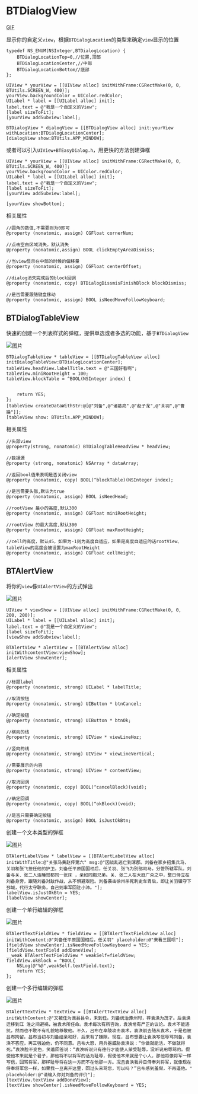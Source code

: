 # BTDialogView


[GIF](https://s1.ax1x.com/2020/09/09/w3JBcV.gif)

显示你的自定义```view```，根据```BTDialogLocation```的类型来确定```view```显示的位置

```
typedef NS_ENUM(NSInteger,BTDialogLocation) {
    BTDialogLocationTop=0,//位置,顶部
    BTDialogLocationCenter,//中部
    BTDialogLocationBottom//底部
};
```

```
UIView * yourView = [[UIView alloc] initWithFrame:CGRectMake(0, 0, BTUtils.SCREEN_W, 400)];
yourView.backgroundColor = UIColor.redColor;
UILabel * label = [[UILabel alloc] init];
label.text = @"我是一个自定义的View";
[label sizeToFit];
[yourView addSubview:label];
    
BTDialogView * dialogView = [[BTDialogView alloc] init:yourView withLocation:BTDialogLocationCenter];
[dialogView show:BTUtils.APP_WINDOW];
```

或者可以引入```UIView+BTEasyDialog.h```，用更快的方法创建弹框

```
UIView * yourView = [[UIView alloc] initWithFrame:CGRectMake(0, 0, BTUtils.SCREEN_W, 400)];
yourView.backgroundColor = UIColor.redColor;
UILabel * label = [[UILabel alloc] init];
label.text = @"我是一个自定义的View";
[label sizeToFit];
[yourView addSubview:label];

[yourView showBottom];
```

相关属性

```
//圆角的数值,不需要则为0即可
@property (nonatomic, assign) CGFloat cornerNum;

//点击空白区域消失，默认消失
@property (nonatomic,assign) BOOL clickEmptyAreaDismiss;

//当view显示在中部的时候的偏移量
@property (nonatomic, assign) CGFloat centerOffset;

//dialog消失完成后的block回调
@property (nonatomic, copy) BTDialogDissmisFinishBlock blockDismiss;

//是否需要跟随键盘移动
@property (nonatomic, assign) BOOL isNeedMoveFollowKeyboard;

```


## BTDialogTableView

快速的创建一个列表样式的弹框，提供单选或者多选的功能，基于```BTDialogView```

![图片](https://upload-images.jianshu.io/upload_images/1243802-31d5cac77d20293e.png)


```
BTDialogTableView * tableView = [[BTDialogTableView alloc] initDialogTableView:BTDialogLocationCenter];
tableView.headView.labelTitle.text = @"三国好看啊";
tableView.miniRootHeight = 100;
tableView.blockTable = ^BOOL(NSInteger index) {
        
        
	return YES;
};
[tableView createDataWithStr:@[@"刘备",@"诸葛亮",@"赵子龙",@"关羽",@"曹操"]];
[tableView show: BTUtils.APP_WINDOW];
```

相关属性

```
//头部view
@property(strong, nonatomic) BTDialogTableHeadView * headView;

//数据源
@property (strong, nonatomic) NSArray * dataArray;

//返回bool值来表明是否关闭view
@property (nonatomic, copy) BOOL(^blockTable)(NSInteger index);

//是否需要头部,默认为true
@property (nonatomic, assign) BOOL isNeedHead;

//rootView 最小的高度,默认300
@property (nonatomic, assign) CGFloat miniRootHeight;

//rootView 的最大高度,默认300
@property (nonatomic, assign) CGFloat maxRootHeight;

//cell的高度，默认45，如果为-1则为高度自适应，如果是高度自适应的话rootView、tableView的高度会被设置为maxRootHeight
@property (nonatomic, assign) CGFloat cellHeight;
```


## BTAlertView

将你的```view```像```UIAlertView```的方式弹出

![图片](https://upload-images.jianshu.io/upload_images/1243802-6d955dbbbbc02970.png)

```
UIView * viewShow = [[UIView alloc] initWithFrame:CGRectMake(0, 0, 200, 200)];
UILabel * label = [[UILabel alloc] init];
label.text = @"我是一个自定义的View";
[label sizeToFit];
[viewShow addSubview:label];
    
BTAlertView * alertView = [[BTAlertView alloc] initWithcontentView:viewShow];
[alertView showCenter];
```

相关属性

```
//标题label
@property (nonatomic, strong) UILabel * labelTitle;

//取消按钮
@property (nonatomic, strong) UIButton * btnCancel;

//确定按钮
@property (nonatomic, strong) UIButton * btnOk;

//横向的线
@property (nonatomic, strong) UIView * viewLineHoz;

//竖向的线
@property (nonatomic, strong) UIView * viewLineVertical;

//需要展示的内容
@property (nonatomic, strong) UIView * contentView;

//取消回调
@property (nonatomic, copy) BOOL(^cancelBlock)(void);

//确定回调
@property (nonatomic, copy) BOOL(^okBlock)(void);

//是否只需要确定按钮
@property (nonatomic, assign) BOOL isJustOkBtn;

```

创建一个文本类型的弹框

![图片](https://upload-images.jianshu.io/upload_images/1243802-42ca9d4a20664ca4.png)

```
BTAlertLabelView * labelView = [[BTAlertLabelView alloc] initWithTitle:@"关张马黄赵传第六" msg:@"因战乱逃亡到涿郡。刘备在家乡招集兵马，关羽和张飞担任他的护卫。刘备任平原国国相后，任关羽、张飞为别部司马，分管所辖军队。刘备与关、张二人连睡觉都同一张床 ，亲如同胞兄弟。关、张二人在大庭广众之中，整日侍立在刘备身旁，跟随刘备对敌作战，从不惧避艰险。刘备袭击徐州杀死刺史车胄后，即让关羽镇守下邳城，代行太守职务，自己则率军回驻小沛。"];
labelView.isJustOkBtn = YES;
[labelView showCenter];
```

创建一个单行编辑的弹框

![图片](https://upload-images.jianshu.io/upload_images/1243802-91326af89f21b725.png)

```
BTAlertTextFieldView * fieldView = [[BTAlertTextFieldView alloc] initWithContent:@"刘备任平原国国相后，任关羽" placeholder:@"来看三国呗"];
[fieldView showCenter].isNeedMoveFollowKeyboard = YES;
[fieldView.textField addDoneView];
__weak BTAlertTextFieldView * weakSelf=fieldView;
fieldView.okBlock = ^BOOL{
    NSLog(@"%@",weakSelf.textField.text);
    return YES;
};
```

创建一个多行编辑的弹框

![图片](https://upload-images.jianshu.io/upload_images/1243802-adeb5f24289aa63b.png)

```
BTAlertTextView * textView = [[BTAlertTextView alloc] initWithContent:@"又被任为谯县县令，未到任。刘备统治豫州时，荐袁涣为茂才。后袁涣迁移到江 淮之间避祸，被袁术所任命。袁术每次有所咨询，袁涣常有严正的议论。袁术不能违抗，然而也不敢不有礼貌地尊敬他。不久，吕布在阜陵攻击袁术，袁涣前去随从袁术，于是也被吕布拘留。吕布当初与刘备结亲和好，后来有了嫌隙。现在，吕布想要让袁涣写信辱骂刘备，袁涣不答应，再三强迫他，仍不同意。吕布大怒，用兵器威胁袁涣说：“你做就能活，不做就得死。”袁涣脸不变色，笑着回答说：“袁涣听说只有德行才能使人蒙受耻辱，没听说用辱骂的。假使他本来就是个君子，那他将不以将军的话为耻辱，假使他本来就是个小人，那他将像将军一样写信，回骂将军，那样耻辱将在这一方而不在他那一方。况且袁涣我异日侍奉刘将军，就像现在侍奉将军您一样，如果我一旦离开这里，回过头来骂您，可以吗？”吕布感到羞惭，不再逼他。" placeholder:@"请输入你对刘备的评价"];
[textView.textView addDoneView];
[textView showCenter].isNeedMoveFollowKeyboard = YES;
```